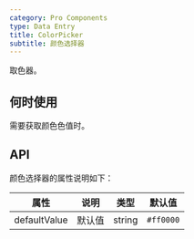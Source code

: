 ```yaml
---
category: Pro Components
type: Data Entry
title: ColorPicker
subtitle: 颜色选择器
---
```


取色器。

## 何时使用

需要获取颜色色值时。

## API


颜色选择器的属性说明如下：

属性 | 说明 | 类型 | 默认值
-----|-----|-----|------
defaultValue | 默认值 | string | `#ff0000`

